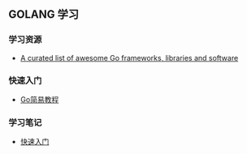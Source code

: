 ## GOLANG 学习


### 学习资源
- [A curated list of awesome Go frameworks, libraries and software](https://github.com/avelino/awesome-go)

### 快速入门

- [Go简易教程](https://github.com/songleo/the-little-go-book_ZH_CN)




### 学习笔记


-  [快速入门](./readme/induction.md)